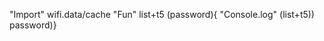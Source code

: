 "Import"  wifi.data/cache
    "Fun"  list+t5 (password){
 "Console.log" (list+t5)) password)}
      
